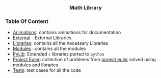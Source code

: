 <h3 align="center">Math Library</h3>


### Table Of Content

- [Animations](animations): contains animations for documentation
- [External](external) - External Libraries
- [Libraries](lib): contains all the necessary Libraries
- [Modules](modules) : contains all the modules
- [PyLib](pylib): Extended `c` libraries ported to `python`
- [Project Euler](projecteuler): collection of problems from [project euler](https://projecteuler.net/about) solved using modules and libraries
- [Tests](tests): test cases for all the code 
